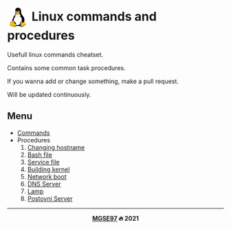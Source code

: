 # <img align="center" alt="Linux" width="50px" src="https://raw.githubusercontent.com/github/explore/80688e429a7d4ef2fca1e82350fe8e3517d3494d/topics/linux/linux.png" /> Linux commands and procedures

Usefull linux commands cheatset.

Contains some common task procedures.

If you wanna add or change something, make a pull request.

Will be updated continuously.

## Menu

- [Commands](pages/Commands.md)
- Procedures
    1. [Changing hostname](pages/ChangingHostname.md)
    2. [Bash file](pages/BashFile.md)
    3. [Service file](pages/ServiceFile.md)
    4. [Building kernel](pages/BuildingKernel.md)
    5. [Network boot](pages/NetworkBoot.md)
    6. [DNS Server](pages/DNSServer.md)
    7. [Lamp](pages/lamp.md)
    8. [Postovni Server](pages/postovni_server.md)

---

<p align="center">
    <b><a href="https://github.com/MGSE97" target="_blank">MGSE97</a> 🔥 2021</b>
</div>
